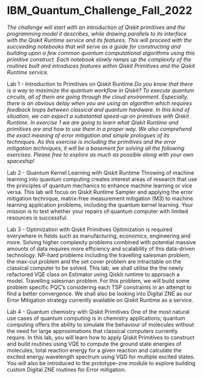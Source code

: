 # IBM_Quantum_Challenge_Fall_2022


*The challenge will start with an introduction of Qiskit primitives and the programming model it describes, while drawing parallels to its interface with the Qiskit Runtime service and its features.*
*This will proceed with the succeeding notebooks that will serve as a guide for constructing and building upon a few common quantum computational algorithms using this primitive construct.*
*Each notebook slowly ramps up the complexity of the routines built and introduces features within Qiskit Primitives and the Qiskit Runtime service.*



Lab 1 - Introduction to Primitives on Qiskit Runtime
*Do you know that there is a way to maximize the quantum workflow in Qiskit? To execute quantum circuits, all of them are going through the cloud environment.
Especially, there is an obvious delay when you are using an algorithm which requires feedback loops between classical and quantum hardware. In this kind of situation, we can expect a substantial speed-up on primitives with Qiskit Runtime.*
*In exercise 1 we are going to learn what Qiskit Runtime and primitives are and how to use them in a proper way. We also comprehend the exact meaning of error mitigation and simple prologues of its techniques.*
*As this exercise is including the primitives and the error mitigation techniques, it will be a basement for solving all the following exercises. Please free to explore as much as possible along with your own spaceship!*

Lab 2 - Quantum Kernel Learning with Qiskit Runtime
Throwing of machine learning into quantum computing creates interest areas of research that use the principles of quantum mechanics to enhance machine learning or vice versa.
This lab will focus on Qiskit Runtime Sampler and applying the error mitigation technique, matrix-free measurement mitigation (M3) to machine learning application problems, including the quantum kernel learning.
Your mission is to test whether your repairs of quantum computer with limited resources is successful.

Lab 3 - Optimization with Qiskit Primitives
Optimization is required everywhere in fields such as manufacturing, economics, engineering and more.
Solving higher complexity problems combined with potential massive amounts of data requires more efficiency and scalability of this data-driven technology.
NP-hard problems including the travelling salesman problem, the max-cut problem and the set cover problem are intractable on the classical computer to be solved.
This lab, we shall utilise the the newly refactored VQE class on Estimator using Qiskit runtime to approach a model.
Travelling salesman problem. For this problem, we will build some problem specific PQC’s considering each TSP constraints in an attempt to find a better convergence.
We shall also be looking into Digital ZNE as our Error Mitigation strategy currently available on Qiskit Runtime as a service.

Lab 4 - Quantum chemistry with Qiskit Primitives
One of the most natural use cases of quantum computing is in chemistry applications; quantum computing offers the ability to simulate the behaviour of molecules without the need for large approximations that classical computers currently require.
In this lab, you will learn how to apply Qiskit Primitives to construct and build routines using VQE to compute the ground state energies of molecules, total reaction energy for a given reaction and calculate the excited energy wavelength spectrum using VQD for multiple excited states.
You will also be introduced to the prototype-zne module to explore building custom Digital ZNE routines for Error mitigation.
